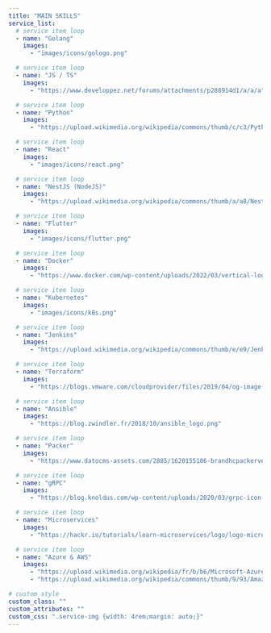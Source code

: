 ```yaml
---
title: "MAIN SKILLS"
service_list:
  # service item loop
  - name: "Golang"
    images:
      - "images/icons/gologo.png"

  # service item loop
  - name: "JS / TS"
    images:
      - "https://www.developpez.net/forums/attachments/p288914d1/a/a/a"

  # service item loop
  - name: "Python"
    images:
      - "https://upload.wikimedia.org/wikipedia/commons/thumb/c/c3/Python-logo-notext.svg/1200px-Python-logo-notext.svg.png"

  # service item loop
  - name: "React"
    images:
      - "images/icons/react.png"

  # service item loop
  - name: "NestJS (NodeJS)"
    images:
      - "https://upload.wikimedia.org/wikipedia/commons/thumb/a/a8/NestJS.svg/621px-NestJS.svg.png"

  # service item loop
  - name: "Flutter"
    images:
      - "images/icons/flutter.png"

  # service item loop
  - name: "Docker"
    images:
      - "https://www.docker.com/wp-content/uploads/2022/03/vertical-logo-monochromatic.png"

  # service item loop
  - name: "Kubernetes"
    images:
      - "images/icons/k8s.png"

  # service item loop
  - name: "Jenkins"
    images:
      - "https://upload.wikimedia.org/wikipedia/commons/thumb/e/e9/Jenkins_logo.svg/1200px-Jenkins_logo.svg.png"

  # service item loop
  - name: "Terraform"
    images:
      - "https://blogs.vmware.com/cloudprovider/files/2019/04/og-image-8b3e4f7d-blog-aspect-ratio.png"

  # service item loop
  - name: "Ansible"
    images:
      - "https://blog.zwindler.fr/2018/10/ansible_logo.png"

  # service item loop
  - name: "Packer"
    images:
      - "https://www.datocms-assets.com/2885/1620155106-brandhcpackerverticalcolor.svg"

  # service item loop
  - name: "gRPC"
    images:
      - "https://blog.knoldus.com/wp-content/uploads/2020/03/grpc-icon-color.png"

  # service item loop
  - name: "Microservices"
    images:
      - "https://hackr.io/tutorials/learn-microservices/logo/logo-microservices?ver=1557508246"

  # service item loop
  - name: "Azure & AWS"
    images:
      - "https://upload.wikimedia.org/wikipedia/fr/b/b6/Microsoft-Azure.png"
      - "https://upload.wikimedia.org/wikipedia/commons/thumb/9/93/Amazon_Web_Services_Logo.svg/1280px-Amazon_Web_Services_Logo.svg.png"

# custom style
custom_class: ""
custom_attributes: ""
custom_css: ".service-img {width: 4rem;margin: auto;}"
---
```

